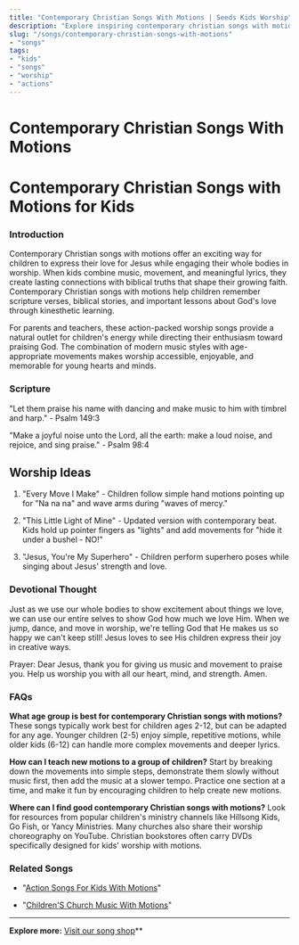 ```yaml
---
title: "Contemporary Christian Songs With Motions | Seeds Kids Worship"
description: "Explore inspiring contemporary christian songs with motions for children's worship and faith development. Biblical music resources for families and ministry."
slug: "/songs/contemporary-christian-songs-with-motions"
- "songs"
tags:
- "kids"
- "songs"
- "worship"
- "actions"
---
```


# Contemporary Christian Songs With Motions

# Contemporary Christian Songs with Motions for Kids

### Introduction
Contemporary Christian songs with motions offer an exciting way for children to express their love for Jesus while engaging their whole bodies in worship. When kids combine music, movement, and meaningful lyrics, they create lasting connections with biblical truths that shape their growing faith. Contemporary Christian songs with motions help children remember scripture verses, biblical stories, and important lessons about God's love through kinesthetic learning.

For parents and teachers, these action-packed worship songs provide a natural outlet for children's energy while directing their enthusiasm toward praising God. The combination of modern music styles with age-appropriate movements makes worship accessible, enjoyable, and memorable for young hearts and minds.

### Scripture
"Let them praise his name with dancing and make music to him with timbrel and harp." - Psalm 149:3

"Make a joyful noise unto the Lord, all the earth: make a loud noise, and rejoice, and sing praise." - Psalm 98:4

## Worship Ideas
1. "Every Move I Make" - Children follow simple hand motions pointing up for "Na na na" and wave arms during "waves of mercy."

2. "This Little Light of Mine" - Updated version with contemporary beat. Kids hold up pointer fingers as "lights" and add movements for "hide it under a bushel - NO!"

3. "Jesus, You're My Superhero" - Children perform superhero poses while singing about Jesus' strength and love.

### Devotional Thought
Just as we use our whole bodies to show excitement about things we love, we can use our entire selves to show God how much we love Him. When we jump, dance, and move in worship, we're telling God that He makes us so happy we can't keep still! Jesus loves to see His children express their joy in creative ways.

Prayer: Dear Jesus, thank you for giving us music and movement to praise you. Help us worship you with all our heart, mind, and strength. Amen.

### FAQs

**What age group is best for contemporary Christian songs with motions?**
These songs typically work best for children ages 2-12, but can be adapted for any age. Younger children (2-5) enjoy simple, repetitive motions, while older kids (6-12) can handle more complex movements and deeper lyrics.

**How can I teach new motions to a group of children?**
Start by breaking down the movements into simple steps, demonstrate them slowly without music first, then add the music at a slower tempo. Practice one section at a time, and make it fun by encouraging children to help create new motions.

**Where can I find good contemporary Christian songs with motions?**
Look for resources from popular children's ministry channels like Hillsong Kids, Go Fish, or Yancy Ministries. Many churches also share their worship choreography on YouTube. Christian bookstores often carry DVDs specifically designed for kids' worship with motions.

### Related Songs

- "[Action Songs For Kids With Motions](/songs/action-songs-for-kids-with-motions/)"

- "[Children'S Church Music With Motions](/songs/children-s-church-music-with-motions/)"

---

**Explore more:** [Visit our song shop](https://seedskidsworship.com/shop)**

<!-- Schema Markup -->
<script type="application/ld+json">
{
  "@context": "https://schema.org",
  "@type": "MusicRecording",
  "name": "Contemporary Christian Songs With Motions",
  "byArtist": {
    "@type": "MusicGroup",
    "name": "Seeds Kids Worship"
  },
  "isFamilyFriendly": true,
  "url": "https://seedskidsworship.com/songs/contemporary-christian-songs-with-motions/"
}
</script>